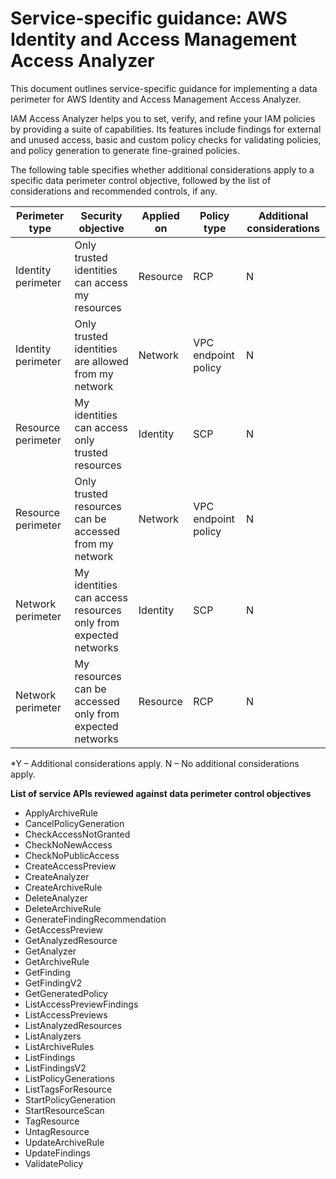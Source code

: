 
# Service-specific guidance: AWS Identity and Access Management Access Analyzer


This document outlines service-specific guidance for implementing a data perimeter for AWS Identity and Access Management Access Analyzer. 

IAM Access Analyzer helps you to set, verify, and refine your IAM policies by providing a suite of capabilities. Its features include findings for external and unused access, basic and custom policy checks for validating policies, and policy generation to generate fine-grained policies. 


The following table specifies whether additional considerations apply to a specific data perimeter control objective, followed by the list of considerations and recommended controls, if any.

| Perimeter type | Security objective | Applied on | Policy type | Additional considerations |
|----------------|-------------------|------------|-------------|------------------------|
| Identity perimeter | Only trusted identities can access my resources | Resource | RCP | N |
| Identity perimeter | Only trusted identities are allowed from my network | Network | VPC endpoint policy | N |
| Resource perimeter | My identities can access only trusted resources | Identity | SCP | N |
| Resource perimeter | Only trusted resources can be accessed from my network | Network | VPC endpoint policy | N |
| Network perimeter | My identities can access resources only from expected networks | Identity | SCP | N |
| Network perimeter | My resources can be accessed only from expected networks | Resource | RCP | N |

*Y – Additional considerations apply. N – No additional considerations apply.
 


**List of service APIs reviewed against data perimeter control objectives**

* ApplyArchiveRule
* CancelPolicyGeneration
* CheckAccessNotGranted
* CheckNoNewAccess
* CheckNoPublicAccess
* CreateAccessPreview
* CreateAnalyzer
* CreateArchiveRule
* DeleteAnalyzer
* DeleteArchiveRule
* GenerateFindingRecommendation
* GetAccessPreview
* GetAnalyzedResource
* GetAnalyzer
* GetArchiveRule
* GetFinding
* GetFindingV2
* GetGeneratedPolicy
* ListAccessPreviewFindings
* ListAccessPreviews
* ListAnalyzedResources
* ListAnalyzers
* ListArchiveRules
* ListFindings
* ListFindingsV2
* ListPolicyGenerations
* ListTagsForResource
* StartPolicyGeneration
* StartResourceScan
* TagResource
* UntagResource
* UpdateArchiveRule
* UpdateFindings
* ValidatePolicy



